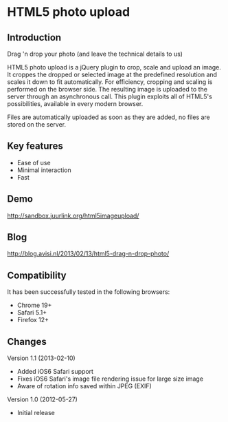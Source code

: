 HTML5 photo upload
==================

Introduction
------------

Drag 'n drop your photo (and leave the technical details to us)

HTML5 photo upload is a jQuery plugin to crop, scale and upload an image. It croppes the dropped or selected image at the predefined
resolution and scales it down to fit automatically. For efficiency, cropping and scaling is performed on the browser side. The
resulting image is uploaded to the server through an asynchronous call. This plugin exploits all of HTML5's possibilities, available in every modern browser.

Files are automatically uploaded as soon as they are added, no files are stored on the server.

Key features
------------

* Ease of use
* Minimal interaction
* Fast

Demo
----
http://sandbox.juurlink.org/html5imageupload/

Blog
----
http://blog.avisi.nl/2013/02/13/html5-drag-n-drop-photo/

Compatibility
-------------
It has been successfully tested in the following browsers:

* Chrome 19+
* Safari 5.1+
* Firefox 12+

Changes
-------
Version 1.1 (2013-02-10)
* Added iOS6 Safari support
* Fixes iOS6 Safari's image file rendering issue for large size image
* Aware of rotation info saved within JPEG (EXIF)

Version 1.0 (2012-05-27)
* Initial release
